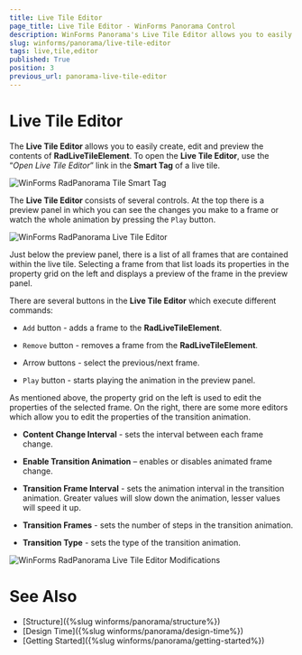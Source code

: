 ```yaml
---
title: Live Tile Editor
page_title: Live Tile Editor - WinForms Panorama Control
description: WinForms Panorama's Live Tile Editor allows you to easily create, edit and preview the contents of RadLiveTileElement.
slug: winforms/panorama/live-tile-editor
tags: live,tile,editor
published: True
position: 3
previous_url: panorama-live-tile-editor
---
```


# Live Tile Editor

The **Live Tile Editor** allows you to easily create, edit and preview the contents of **RadLiveTileElement**. To open the **Live Tile Editor**, use the “*Open Live Tile Editor*” link in the **Smart Tag** of a live tile. 

![WinForms RadPanorama Tile Smart Tag](images/panorama-live-tile-editor001.png)

The **Live Tile Editor** consists of several controls. At the top there is a preview panel in which you can see the changes you make to a frame or watch the whole animation by pressing the `Play` button.  

![WinForms RadPanorama Live Tile Editor](images/panorama-live-tile-editor003.gif)     

Just below the preview panel, there is a list of all frames that are contained within the live tile. Selecting a frame from that list loads its properties in the property grid on the left and displays a preview of the frame in the preview panel.

There are several buttons in the **Live Tile Editor** which execute different commands:

* `Add` button - adds a frame to the **RadLiveTileElement**.

* `Remove` button - removes a frame from the **RadLiveTileElement**.

* Arrow buttons - select the previous/next frame.

* `Play` button - starts playing the animation in the preview panel.

As mentioned above, the property grid on the left is used to edit the properties of the selected frame. On the right, there are some more editors which allow you to edit the properties of the transition animation.

* **Content Change Interval** - sets the interval between each frame change.

* **Enable Transition Animation** – enables or disables animated frame change.

* **Transition Frame Interval** - sets the animation interval in the transition animation. Greater values will slow down the animation, lesser values will speed it up.

* **Transition Frames** - sets the number of steps in the transition animation.

* **Transition Type** - sets the type of the transition animation. 

![WinForms RadPanorama Live Tile Editor Modifications](images/panorama-live-tile-editor002.png)


# See Also

* [Structure]({%slug winforms/panorama/structure%})	
* [Design Time]({%slug winforms/panorama/design-time%})	
* [Getting Started]({%slug winforms/panorama/getting-started%})	
